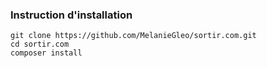 ### Instruction d'installation ###

```
git clone https://github.com/MelanieGleo/sortir.com.git
cd sortir.com
composer install
```
